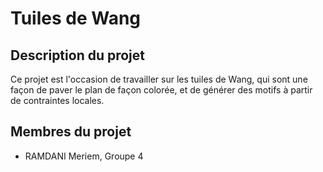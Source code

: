 # Tuiles de Wang

## Description du projet 

Ce projet est l'occasion de travailler sur les tuiles de Wang, qui sont une façon de paver le plan de façon colorée, et de générer des motifs à partir de contraintes locales.

## Membres du projet

- RAMDANI Meriem, Groupe 4
